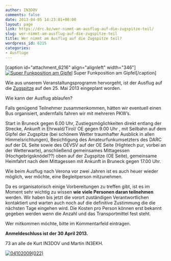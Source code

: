 ```yaml
---
author: IN3DOV
comments: false
date: 2013-04-05 14:23:01+00:00
layout: page
link: https://drc.bz/wer-nimmt-am-ausflug-auf-die-zugspitze-teil/
slug: wer-nimmt-am-ausflug-auf-die-zugspitze-teil
title: Wer nimmt am Ausflug auf die Zugspitze teil?
wordpress_id: 6215
categories:
- Ausflüge
---
```


[caption id="attachment_6216" align="alignleft" width="346"][![Super Funkposition am Gipfel](https://drc.bz/wp-content/uploads/2013/04/04102009018.jpg)](https://drc.bz/wp-content/uploads/2013/04/04102009018.jpg) Super Funkposition am Gipfel[/caption]

Wie aus unserem Veranstaltungsprogramm hervorgeht, ist der Ausflug auf die [Zugspitze](http://www.zugspitze.at/) auf den 25. Mai 2013 eingeplant worden.


Wie kann der Ausflug ablaufen?




Falls genügend Teilnehmer zusammenkommen, hätten wir eventuell einen Bus organisiert, andernfalls fahren wir mit mehreren PKW’s.  




Start in Bruneck gegen 6.00 Uhr, Zustiegsmöglichkeiten direkt entlang der Strecke, Ankunft in Ehrwald/Tirol/ OE gegen 9.00 Uhr , mit Seilbahn auf dem Gipfel der Zugspitze (bei schönem Wetter traumhafter Ausblick in allen Himmelsrichtungen), Besichtigung des Amateurfunkumsetzters des DARC auf der DL Seite sowie des OEVSV auf der OE Seite (Hightech pur, vorbei an der Wetterwarte), anschließend gemeinsames Mittagessen (Hochgebrigsknödel??) oben auf der Zugspitze (OE Seite), gemeinsame Heimfahrt nach dem Mittagessen mit Ankunft in Bruneck gegen 17.00 Uhr.




Wie beim Ausflug nach Verona vor zwei Jahren ist es auch heuer wieder möglich, wer möchte, eine Begleitperson mitzunehmen. 




Da es organisatorisch einige Vorbereitungen zu treffen gibt, ist es im Moment sehr wichtig zu wissen **wie viele Personen daran teilnehmen** werden. Wir haben bis jetzt die vorort zuständigen Verantwortlichen kontaktiert und warten auch noch auf die definitive Zustimmung die die nächsten Tage eingehen wird. Die Kosten pro Person können erst bekannt gegeben werden wenn die Anzahl und das Transportmittel fest steht. 




Wer mitkommen möchte, bitte im Kommentarfeld eintragen. 




**Anmeldeschluss ist der 30 April 2013.**




73 an alle de Kurt IN3DOV und Martin IN3EKH.


[![04102009(022)](https://drc.bz/wp-content/uploads/2013/04/04102009022-1024x768.jpg)](https://drc.bz/wp-content/uploads/2013/04/04102009022.jpg)
